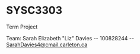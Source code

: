 # SYSC3303
Term Project

Team: 
Sarah Elizabeth "Liz" Davies  -- 100828244 -- SarahDavies4@cmail.carleton.ca
